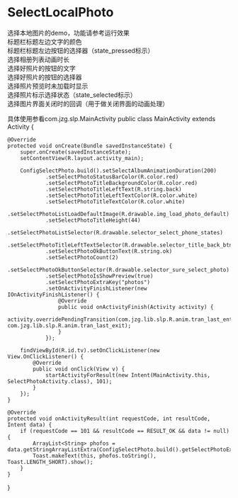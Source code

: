 # SelectLocalPhoto
选择本地图片的demo，功能请参考运行效果<br/>
标题栏标题左边文字的颜色<br/>
标题栏标题左边按钮的选择器（state_pressed标示）<br/>
选择相册列表动画时长<br/>
选择好照片的按钮的文字<br/>
选择好照片的按钮的选择器<br/>
选择照片预览时未加载时显示<br/>
选择照片标示选择状态（state_selected标示）<br/>
选择图片界面关闭时的回调（用于做关闭界面的动画处理）<br/>

具体使用参看com.jzg.slp.MainActivity
public class MainActivity extends Activity {

    @Override
    protected void onCreate(Bundle savedInstanceState) {
        super.onCreate(savedInstanceState);
        setContentView(R.layout.activity_main);

        ConfigSelectPhoto.build().setSelectAlbumAnimationDuration(200)
                .setSelectPhotoStatusBarColor(R.color.red)
                .setSelectPhotoTitleBackgroundColor(R.color.red)
                .setSelectPhotoTitleLeftText(R.string.back)
                .setSelectPhotoTitleLeftTextColor(R.color.white)
                .setSelectPhotoTitleTextColor(R.color.white)
                .setSelectPhotoListLoadDefaultImage(R.drawable.img_load_photo_default)
                .setSelectPhotoTitleHeight(44)
                .setSelectPhotoListSelector(R.drawable.selector_select_phone_states)
                .setSelectPhotoTitleLeftTextSelector(R.drawable.selector_title_back_btn)
                .setSelectPhotoOkButtonText(R.string.ok)
                .setSelectPhotoCount(2)
                .setSelectPhotoOkButtonSelector(R.drawable.selector_sure_select_photo)
                .setSelectPhotoIsShowPreview(true)
                .setSelectPhotoExtraKey("photos")
                .setOnActivityFinishListener(new IOnActivityFinishListener() {
                    @Override
                    public void onActivityFinish(Activity activity) {
                        activity.overridePendingTransition(com.jzg.lib.slp.R.anim.tran_last_enter, com.jzg.lib.slp.R.anim.tran_last_exit);
                    }
                });

        findViewById(R.id.tv).setOnClickListener(new View.OnClickListener() {
            @Override
            public void onClick(View v) {
                startActivityForResult(new Intent(MainActivity.this, SelectPhotoActivity.class), 101);
            }
        });
    }

    @Override
    protected void onActivityResult(int requestCode, int resultCode, Intent data) {
        if (requestCode == 101 && resultCode == RESULT_OK && data != null) {
            ArrayList<String> phofos = data.getStringArrayListExtra(ConfigSelectPhoto.build().getSelectPhotoExtraKey());
            Toast.makeText(this, phofos.toString(), Toast.LENGTH_SHORT).show();
        }
    }
}
